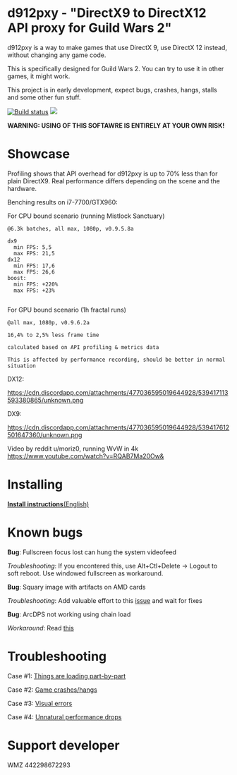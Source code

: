 # d912pxy - "DirectX9 to DirectX12 API proxy for Guild Wars 2"

d912pxy is a way to make games that use DirectX 9, use DirectX 12 instead, without changing any game code.

This is specifically designed for Guild Wars 2.
You can try to use it in other games, it might work.
 
This project is in early development, expect bugs, crashes, hangs, stalls and some other fun stuff.
 
[![Build status](https://ci.appveyor.com/api/projects/status/gs8drlb0goyp6h28?svg=true)](https://ci.appveyor.com/project/megai2/d912pxy)
[![](https://img.shields.io/discord/384735285197537290.svg?logo=discord&logoColor=f0f0f0)](https://discord.gg/y2MGJYr)

**WARNING: USING OF THIS SOFTAWRE IS ENTIRELY AT YOUR OWN RISK!**
 
# Showcase

Profiling shows that API overhead for d912pxy is up to 70% less than for plain DirectX9.
Real performance differs depending on the scene and the hardware.

Benching results on i7-7700/GTX960:

For CPU bound scenario
(running Mistlock Sanctuary)

```
@6.3k batches, all max, 1080p, v0.9.5.8a

dx9
  min FPS: 5,5
  max FPS: 21,5
dx12
  min FPS: 17,6
  max FPS: 26,6
boost:
  min FPS: +220%
  max FPS: +23%
  
```

For GPU bound scenario
(1h fractal runs)

```
@all max, 1080p, v0.9.6.2a

16,4% to 2,5% less frame time

calculated based on API profiling & metrics data

This is affected by performance recording, should be better in normal situation
```

DX12:

https://cdn.discordapp.com/attachments/477036595019644928/539417113593380865/unknown.png 

DX9:

https://cdn.discordapp.com/attachments/477036595019644928/539417612501647360/unknown.png

Video by reddit u/moriz0, running WvW in 4k https://www.youtube.com/watch?v=RQAB7Ma20Ow&

# Installing

[**Install instructions**(English)](https://github.com/megai2/d912pxy/wiki/Installing) 

# Known bugs

**Bug**: Fullscreen focus lost can hung the system videofeed

*Troubleshooting*: If you encontered this, use Alt+Ctl+Delete -> Logout to soft reboot. Use windowed fullscreen as workaround.

**Bug**: Squary image with artifacts on AMD cards

*Troubleshooting*: Add valuable effort to this [issue](https://github.com/megai2/d912pxy/issues/52) and wait for fixes

**Bug**: ArcDPS not working using chain load

*Workaround*: Read [this](https://github.com/megai2/d912pxy/issues/38#issuecomment-459956222) 


# Troubleshooting

Case #1: [Things are loading part-by-part](https://github.com/megai2/d912pxy/wiki/HLSL-recompilation-and-loading#shader-loading)     

Case #2: [Game crashes/hangs](https://github.com/megai2/d912pxy/wiki/Reporting-crashes)  

Case #3: [Visual errors](https://github.com/megai2/d912pxy/wiki/Reporting-visual-errors)

Case #4: [Unnatural performance drops](https://github.com/megai2/d912pxy/wiki/Reporting-performance-issues)

# Support developer

WMZ 442298672293
